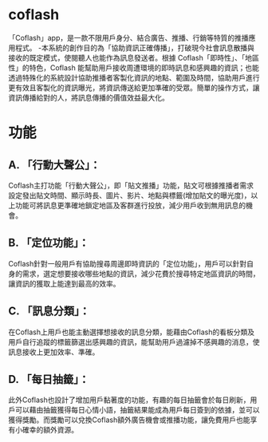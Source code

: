 # coflash
「Coflash」app，是一款不限用戶身分、結合廣告、推播、行銷等特質的推播應用程式。
-本系統的創作目的為「協助資訊正確傳播」，打破現今社會訊息散播與接收的既定模式，使閱聽人也能作為訊息發送者。根據 Coflash「即時性」、「地區性」的特色，Coflash 能幫助用戶接收周遭環境的即時訊息和感興趣的資訊；也能透過特殊化的系統設計協助推播者客製化資訊的地點、範圍及時間，協助用戶進行更有效且客製化的資訊曝光，將資訊傳送給更加準確的受眾。簡單的操作方式，讓資訊傳播給對的人，將訊息傳播的價值效益最大化。

# 功能
## A. 「行動大聲公」：
Coflash主打功能「行動大聲公」，即「貼文推播」功能，貼文可根據推播者需求設定發出貼文時間、顯示時長、圖片、影片、地點與標籤(增加貼文的曝光度)，以上功能可將訊息更準確地鎖定地區及客群進行投放，減少用戶收到無用訊息的機會。
## B. 「定位功能」：
Coflash針對一般用戶有協助搜尋周邊即時資訊的「定位功能」，用戶可以針對自身的需求，選定想要接收哪些地點的資訊，減少花費於搜尋特定地區資訊的時間，讓資訊的獲取上能達到最高的效率。
## C. 「訊息分類」：
在Coflash上用戶也能主動選擇想接收的訊息分類，能藉由Coflash的看板分類及用戶自行追蹤的標籤篩選出感興趣的資訊，能幫助用戶過濾掉不感興趣的消息，使訊息接收上更加效率、準確。
## D. 「每日抽籤」：
此外Coflash也設計了增加用戶黏著度的功能，有趣的每日抽籤會於每日刷新，用戶可以藉由抽籤獲得每日心情小語，抽籤結果能成為用戶每日簽到的依據，並可以獲得獎勵。而獎勵可以兌換Coflash額外廣告機會或推播功能，讓免費用戶也能享有小確幸的額外資源。

